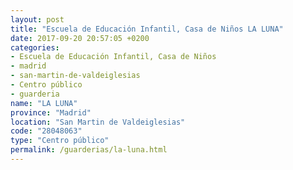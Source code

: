 ```yaml
---
layout: post
title: "Escuela de Educación Infantil, Casa de Niños LA LUNA"
date: 2017-09-20 20:57:05 +0200
categories:
- Escuela de Educación Infantil, Casa de Niños
- madrid
- san-martin-de-valdeiglesias
- Centro público
- guarderia
name: "LA LUNA"
province: "Madrid"
location: "San Martin de Valdeiglesias"
code: "28048063"
type: "Centro público"
permalink: /guarderias/la-luna.html
---
```

